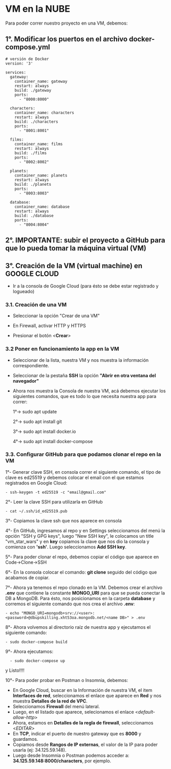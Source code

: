 # VM en la NUBE

Para poder correr nuestro proyecto en una VM, debemos:

## 1°. Modificar los puertos en el archivo docker-compose.yml

```
# versión de Docker
version: '3'

services:
  gateway:
    container_name: gateway
    restart: always
    build: ./gateway
    ports: 
      - "8000:8000"

  characters:
    container_name: characters
    restart: always
    build: ./characters
    ports: 
      - "8001:8001"
      
  films:
    container_name: films
    restart: always
    build: ./films
    ports: 
      - "8002:8002"
        
  planets:
    container_name: planets
    restart: always
    build: ./planets
    ports: 
      - "8003:8003"
          
  database:
    container_name: database
    restart: always
    build: ./database
    ports: 
      - "8004:8004"

```

## 2°. IMPORTANTE: subir el proyecto a GitHub para que lo pueda tomar la máquina virtual (VM) 

## 3°. Creación de la VM (virtual machine) en GOOGLE CLOUD

- Ir a la consola de Google Cloud (para ésto se debe estar registrado y logueado)

### 3.1. Creación de una VM
    
  - Seleccionar la opción "Crear de una VM"
  
  - En Firewall, activar HTTP y HTTPS

  - Presionar el botón <**Crear**>


### 3.2 Poner en funcionamiento la app en la VM
    
  - Seleccionar de la lista, nuestra VM y nos muestra la información correspondiente.

  - Seleccionar de la pestaña **SSH** la opción **"Abrir en otra ventana del navegador"**

  - Ahora nos muestra la Consola de nuestra VM, acá debemos ejecutar los siguientes comandos, que es todo lo que necesita nuestra app para correr:

    1°-> sudo apt update

    2°-> sudo apt install git

    3°-> sudo apt install docker.io

    4°-> sudo apt install docker-compose


### 3.3. Configurar GitHub para que podamos clonar el repo en la VM
    
  1°- Generar clave SSH, en consola correr el siguiente comando, el tipo de clave es ed25519 y debemos colocar el email con el que estamos registrados en Google Cloud:

    - ssh-keygen -t ed25519 -c "email@gmail.com"

  2°- Leer la clave SSH para utilizarla en GitHub

    - cat ~/.ssh/id_ed25519.pub
  
  3°- Copiamos la clave ssh que nos aparece en consola

  4°- En GitHub, ingresamos al repo y en Settings seleccionamos del menú la opción "SSH y GPG keys", luego "New SSH key", le colocamos un title "vm_star_wars" y en **key** copiamos la clave que nos dio la consola y comienza con **'ssh'**. Luego seleccionamos **Add SSH key**.

  5°- Para poder clonar el repo, debemos copiar el código que aparece en Code->Clone->SSH

  6°- En la consola colocar el comando: **git clone** seguido del código que acabamos de copiar.

  7°- Ahora ya tenemos el repo clonado en la VM. Debemos crear el archivo **.env** que contiene la constante **MONGO_URI** para que se pueda conectar la DB a MongoDB. Para ésto, nos posicionamos en la carpeta **database** y corremos el siguiente comando que nos crea el archivo **.env**:

    - echo "MONGO_URI=mongodb+srv://<user>:<password>@dbupskilling.xht53oa.mongodb.net/<name DB>" > .env

  8°- Ahora volvemos al directorio raíz de nuestra app y ejecutamos el siguiente comando:

    - sudo docker-compose build

  9°- Ahora ejecutamos:

      - sudo docker-compose up

   y Listo!!!!

  10°- Para poder probar en Postman o Insomnia, debemos:

  - En Google Cloud, buscar en la Información de nuestra VM, el item **Interfaces de red**, seleccionamos el enlace <default> que aparece en **Red** y nos muestra **Detalles de la red de VPC**. 
  - Seleccionamos **Firewall** del menú lateral.
  - Luego, en el listado que aparece, selecionamos el enlace <*default-allow-http*>
  - Ahora, estamos en **Detalles de la regla de firewall**, seleccionamos <*EDITAR*>
  - En **TCP**, indicar el puerto de nuestro gateway que es  **8000** y guardamos.
  - Copiamos desde **Rangos de IP externas**, el valor de la IP para poder usarla (ej:  34.125.59.148).
  - Luego desde Insomnia o Postman podemos acceder a: **34.125.59.148:8000/characters**, por ejemplo.